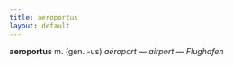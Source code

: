 ```yaml
---
title: aeroportus
layout: default
---
```


**aeroportus** m. (gen. -us) *aéroport — airport — Flughafen*